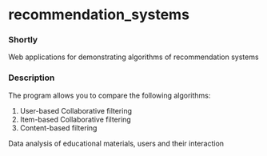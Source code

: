 # recommendation_systems

### Shortly 
Web applications for demonstrating algorithms of recommendation systems

### Description
The program allows you to compare the following algorithms:
1. User-based Collaborative filtering
2. Item-based Collaborative filtering
3. Content-based filtering

Data analysis of educational materials, users and their interaction
